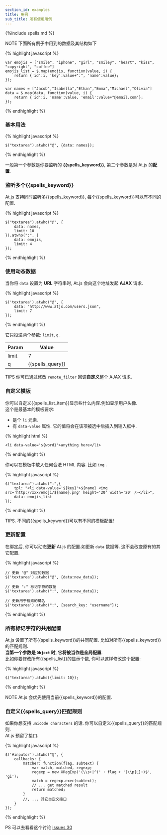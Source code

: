 ```yaml
---
section_id: examples
title: 用例
sub_title: 所有使用用例
---
```

{%include spells.md %}

<span class="label label-warning">NOTE</span> 下面所有例子中用到的数据及其结构如下

{% highlight javascript %}

    var emojis = ["smile", "iphone", "girl", "smiley", "heart", "kiss", "copyright", "coffee"]
    emojis_list = $.map(emojis, function(value, i) {
        return {'id':i, 'key':value+":", 'name':value};
    });

    var names = ["Jacob","Isabella","Ethan","Emma","Michael","Olivia"]
    data = $.map(data, function(value, i) {
        return {'id':i, 'name':value, 'email':value+"@email.com"};
    });

{% endhighlight %}

### 基本用法

{% highlight javascript %}

    $("textarea").atwho("@", {data: names});

{% endhighlight %}

一般第一个参数是你要监听的 **{{spells_keyword}}**, 第二个参数是对 At.js 的**配置**.  

### 监听多个{{spells_keyword}}

At.js 支持同时监听多{{spells_keyword}}, 每个{{spells_keyword}}可以有不同的配置.

{% highlight javascript %}

    $("textarea").atwho("@", {
        data: names,
        limit: 10
    }).atwho(":", {
        data: emojis,
        limit: 4
    });

{% endhighlight %}


### 使用动态数据

当你将 `data` 设置为 **URL** 字符串时, At.js 会向这个地址发起 **AJAX** 请求.  

{% highlight javascript %}

    $('textarea').atwho("@", {
        data: "http://www.atjs.com/users.json", 
        limit: 7
    });

{% endhighlight %}

它只投递两个参数: `limit`, `q`.

<table class="table table-bordered table-striped" style="width: auto;">
    <thead>
        <tr>
            <th>Param</th>
            <th>Value</th>
        </tr>
    </thead>
    <tbody>
        <tr>
            <td>limit</td>
            <td>7</td>
        </tr>
        <tr>
            <td>q</td>
            <td>{{spells_query}}</td>
        </tr>
    </tbody>
</table>

<span class="label label-info">TIPS</span> 你可已通过修改 `remote_filter` 回调**自定义**整个 AJAX 请求.


### 自定义模板

你可以自定义{{spells_list_item}}显示些什么内容.例如显示用户头像.  
这个是最基本的模板要求:

* 是个 `li` 元素.
* 有 `data-value` 属性. 它的值将会在该项被选中后插入到输入框中.

{% highlight html %}

    <li data-value='${word}'>anything here</li>

{% endhighlight %}

你可以在模板中放入任何合法 HTML 内容. 比如 `img` .

{% highlight javascript %}

    $("textarea").atwho(":",{
        tpl: "<li data-value='${key}'>${name} <img src='http://xxx/emoji/${name}.png' height='20' width='20' /></li>",
        data: emojis_list
    });

{% endhighlight %}

<span class="label label-info">TIPS.</span> 不同的{{spells_keyword}}可以有不同的模板配置!

### 更新配置

在绑定后, 你可以动态**更新** At.js 的配置.如更新 `data` 数据等. 这不会改变原有的其它配置.

{% highlight javascript %}

    // 更新 "@" 对应的数据
    $('textarea').atwho("@", {data:new_data});

    // 更新 ":" 标记字符的数据
    $('textarea').atwho(":", {data:new_data});

    // 更新用于搜索的键名
    $('textarea').atwho(":", {search_key: "username"});

{% endhighlight %}

### 所有标记字符的共用配置

At.js 设置了所有{{spells_keyword}}的共同配置. 比如对所有{{spells_keyword}}的匹配规则.  
**当第一个参数是 `Object` 时, 它将被当作是全局配置**.  
比如你要修改所有{{spells_list}}的显示个数, 你可以这样修改这个配置:

{% highlight javascript %}

    $("textarea").atwho({limit: 10});

{% endhighlight %}

<span class="label label-warning">NOTE</span> At.js 会优先使用当前{{spells_keyword}}的配置.  


### 自定义{{spells_query}}匹配规则

如果你想支持 `unicode characters` 的话. 你可以自定义{{spells_query}}的匹配规则.  
At.js 预留了接口.  

{% highlight javascript %}

    $('#inputor').atwho("@", {
        callbacks: {
            matcher: function(flag, subtext) {
                var match, matched, regexp;
                regexp = new XRegExp('(\\s+|^)' + flag + '(\\p{L}+)$', 'gi');
                match = regexp.exec(subtext);
                // ... get matched result
                return matched;
            }
            //, ... 其它自定义接口
        }
    });

{% endhighlight %}

<span class="label label-info">PS</span> 可以去看看这个讨论 [issues 30](https://github.com/ichord/At.js/issues/30)
